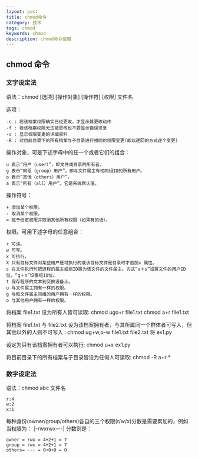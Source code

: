 ```yaml
---
layout: post
title: chmod命令
category: 技术
tags: chmod
keywords: chmod
description: chmod命令使用
---
```

## chmod 命令

### 文字设定法

语法：chmod [选项] [操作对象] [操作符] [权限] 文件名

选项：

```
-c : 若该档案权限确实已经更改，才显示其更改动作
-f : 若该档案权限无法被更改也不要显示错误讯息
-v : 显示权限变更的详细资料
-R : 对目前目录下的所有档案与子目录进行相同的权限变更(即以递回的方式逐个变更)
```

操作对象，可是下述字母中的任一个或者它们的组合：

```
u 表示“用户（user）”，即文件或目录的所有者。
g 表示“同组（group）用户”，即与文件属主有相同组ID的所有用户。
o 表示“其他（others）用户”。
a 表示“所有（all）用户”。它是系统默认值。
```

操作符号：

```
+ 添加某个权限。
- 取消某个权限。
= 赋予给定权限并取消其他所有权限（如果有的话）。
```

权限。可用下述字母的任意组合：

```
r 可读。
w 可写。
x 可执行。
X 只有目标文件对某些用户是可执行的或该目标文件是目录时才追加x 属性。
s 在文件执行时把进程的属主或组ID置为该文件的文件属主。方式“u＋s”设置文件的用户ID位，“g＋s”设置组ID位。
t 保存程序的文本到交换设备上。
u 与文件属主拥有一样的权限。
g 与和文件属主同组的用户拥有一样的权限。
o 与其他用户拥有一样的权限。
```

将档案 file1.txt 设为所有人皆可读取: chmod ugo+r file1.txt chmod a+r file1.txt 

将档案 file1.txt 与 file2.txt 设为该档案拥有者，与其所属同一个群体者可写入，但其他以外的人则不可写入 : chmod ug+w,o-w file1.txt file2.txt 将 ex1.py 

设定为只有该档案拥有者可以执行: chmod u+x ex1.py 

将目前目录下的所有档案与子目录皆设为任何人可读取: chmod -R a+r *

### 数字设定法

语法：chmod abc 文件名

```
r:4
w:2
x:1
```

每种身份(owner/group/others)各自的三个权限(r/w/x)分数是需要累加的，例如当权限为： [-rwxrwx---] 分数则是：

```
owner = rwx = 4+2+1 = 7
group = rwx = 4+2+1 = 7
others= --- = 0+0+0 = 0
```
